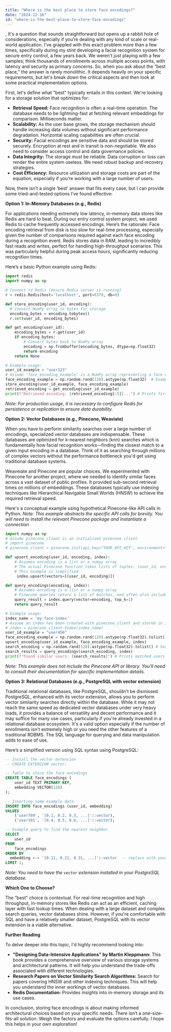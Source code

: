 ```yaml
---
title: "Where is the best place to store face encodings?"
date: "2024-12-16"
id: "where-is-the-best-place-to-store-face-encodings"
---
```


,  It's a question that sounds straightforward but opens up a rabbit hole of considerations, especially if you’re dealing with any kind of scale or real-world application. I've grappled with this exact problem more than a few times, specifically during my stint developing a facial recognition system for secure entry control, a few years back. We weren't just playing with a few samples; think thousands of enrollments across multiple access points, with latency and security as primary concerns. So, when you ask about the “best place,” the answer is rarely monolithic. It depends heavily on your specific requirements, but let's break down the critical aspects and then look at some practical implementation options.

First, let's define what "best" typically entails in this context. We're looking for a storage solution that optimizes for:

*   **Retrieval Speed:** Face recognition is often a real-time operation. The database needs to be lightning-fast at fetching relevant embeddings for comparison. Milliseconds matter.
*   **Scalability:** As the user base grows, the storage mechanism should handle increasing data volumes without significant performance degradation. Horizontal scaling capabilities are often crucial.
*   **Security:** Facial encodings are sensitive data and should be stored securely. Encryption at rest and in transit is non-negotiable. We also need to consider access control and data governance policies.
*   **Data Integrity:** The storage must be reliable. Data corruption or loss can render the entire system useless. We need robust backup and recovery strategies.
*   **Cost Efficiency:** Resource utilization and storage costs are part of the equation, especially if you’re working with a large number of users.

Now, there isn’t a single ‘best’ answer that fits every case, but I can provide some tried-and-tested options I’ve found effective:

**Option 1: In-Memory Databases (e.g., Redis)**

For applications needing extremely low latency, in-memory data stores like Redis are hard to beat. During our entry control system project, we used Redis to cache frequently accessed encodings. Here’s the rationale: Face encoding retrieval from disk is too slow for real-time processing, especially given the number of comparisons required against each face encoding during a recognition event. Redis stores data in RAM, leading to incredibly fast reads and writes, perfect for handling high-throughput scenarios. This was particularly helpful during peak access hours, significantly reducing recognition times.

Here’s a basic Python example using Redis:

```python
import redis
import numpy as np

# Connect to Redis (ensure Redis server is running)
r = redis.Redis(host='localhost', port=6379, db=0)

def store_encoding(user_id, encoding):
  # Convert NumPy array to bytes for storage
  encoding_bytes = encoding.tobytes()
  r.set(user_id, encoding_bytes)

def get_encoding(user_id):
    encoding_bytes = r.get(user_id)
    if encoding_bytes:
        # Convert bytes back to NumPy array
        encoding = np.frombuffer(encoding_bytes, dtype=np.float32)
        return encoding
    return None

# Example usage:
user_id_example = "user123"
# Assume 'face_encoding_example' is a NumPy array representing a face encoding
face_encoding_example = np.random.rand(128).astype(np.float32)  # Example 128-d encoding
store_encoding(user_id_example, face_encoding_example)
retrieved_encoding = get_encoding(user_id_example)
print(f"Retrieved encoding: {retrieved_encoding[:5]}...") # Prints first five elements
```

*Note: For production usage, it is necessary to configure Redis for persistence or replication to ensure data durability.*

**Option 2: Vector Databases (e.g., Pinecone, Weaviate)**

When you have to perform similarity searches over a large number of encodings, specialized vector databases are indispensable. These databases are optimized for k-nearest neighbors (knn) searches which is fundamentally how facial recognition works—finding the closest match to a given input encoding in a database. Think of it as searching through millions of complex vectors without the performance bottleneck you'd get using traditional database systems.

Weaveiate and Pinecone are popular choices. We experimented with Pinecone for another project, where we needed to identify similar faces across a vast dataset of public profiles. It provided sub-second retrieval times on millions of embeddings. These databases typically use indexing techniques like Hierarchical Navigable Small Worlds (HNSW) to achieve the required retrieval speed.

Here's a conceptual example using hypothetical Pinecone-like API calls in Python. *Note: This example abstracts the specific API calls for brevity. You will need to install the relevant Pinecone package and instantiate a connection*

```python
import numpy as np
# Assume pinecone_client is an initialized pinecone client
# import pinecone
# pinecone_client = pinecone.init(api_key="YOUR_API_KEY", environment="YOUR_ENVIRONMENT")

def upsert_encoding(user_id, encoding, index):
    # Assumes encoding is a list or a numpy array
    # The actual Pinecone function takes lists of tuples: (user_id, encoding)
    # This example is simplified.
     index.upsert(vectors=[(user_id, encoding)])

def query_encodings(encoding, index):
    # Assumes encoding is a list or a numpy array
    # Pinecone queries return a list of matches, and often also include scores
    query_result = index.query(vector=encoding, top_k=1)
    return query_result

# Example usage:
index_name = 'my-face-index'
# Assume an index has been created with pinecone_client and stored in index variable
# index = pinecone_client.Index(index_name)
user_id_example = "user456"
face_encoding_example = np.random.rand(128).astype(np.float32).tolist() # Must be a list
upsert_encoding(user_id_example, face_encoding_example, index)
search_encoding = np.random.rand(128).astype(np.float32).tolist() # Search for something similar
search_results = query_encodings(search_encoding, index)
print(f"Found similar users: {search_results}") # Prints matched users and scores

```

*Note: This example does not include the Pinecone API or library. You'll need to consult their documentation for specific implementation details.*

**Option 3: Relational Databases (e.g., PostgreSQL with vector extension)**

Traditional relational databases, like PostgreSQL, shouldn't be dismissed. PostgreSQL, enhanced with its vector extension, allows you to perform vector similarity searches directly within the database. While it may not reach the same speed as dedicated vector databases under very heavy loads, it provides a balance of versatility and decent performance and it may suffice for many use cases, particularly if you're already invested in a relational database ecosystem. It's a valid option especially if the number of enrollments isn't extremely high or you need the other features of a traditional RDBMS. The SQL language for querying and data manipulation adds to ease of use.

Here’s a simplified version using SQL syntax using PostgreSQL:

```sql
-- Install the vector extension
-- CREATE EXTENSION vector;

-- Table to store the face encodings
CREATE TABLE face_encodings (
    user_id TEXT PRIMARY KEY,
    embedding VECTOR(128)
);

-- Inserting some example data
INSERT INTO face_encodings (user_id, embedding)
VALUES
    ('user789', '[0.1, 0.2, 0.3, ...]'::vector),
    ('user101', '[0.4, 0.5, 0.6, ...]'::vector);

-- Example query to find the nearest neighbor
SELECT
    user_id
FROM
    face_encodings
ORDER BY
  embedding <-> '[0.11, 0.21, 0.31, ...]'::vector  -- replace with your search embedding
LIMIT 1;
```

*Note: You need to have the `vector` extension installed in your PostgreSQL database.*

**Which One to Choose?**

The “best” choice is contextual. For real-time recognition and high throughput, in-memory stores like Redis can act as an efficient, caching layer with fast lookup times. When dealing with a large dataset and complex search queries, vector databases shine. However, if you're comfortable with SQL and have a relatively smaller dataset, PostgreSQL with its vector extension is a viable alternative.

**Further Reading**

To delve deeper into this topic, I'd highly recommend looking into:

*   **"Designing Data-Intensive Applications" by Martin Kleppmann:** This book provides a comprehensive overview of various storage systems and architectural patterns. It will help you understand the trade-offs associated with different technologies.
*   **Research Papers on Vector Similarity Search Algorithms:** Search for papers covering HNSW and other indexing techniques. This will help you understand the inner workings of vector databases.
*   **Redis Documentation:** Provides insights into in-memory storage and its use cases.

In conclusion, storing face encodings is about making informed architectural choices based on your specific needs. There isn’t a one-size-fits-all solution. Weigh the factors and evaluate the options carefully. I hope this helps in your own exploration!
